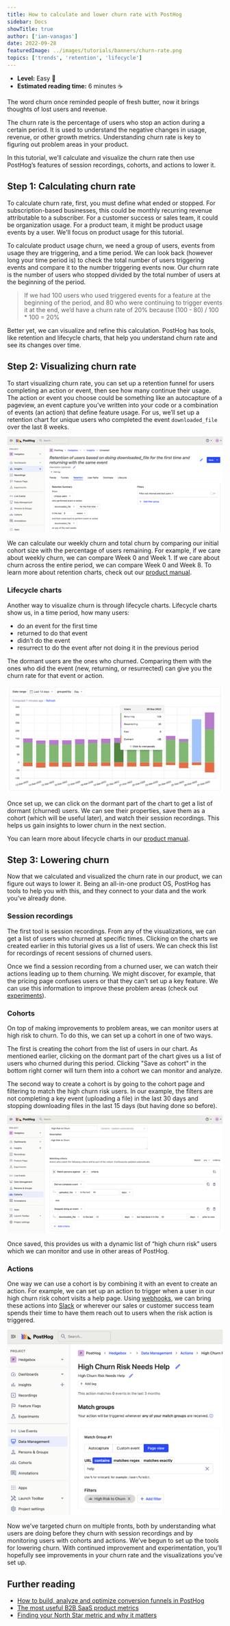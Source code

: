 ```yaml
---
title: How to calculate and lower churn rate with PostHog
sidebar: Docs
showTitle: true
author: ['ian-vanagas']
date: 2022-09-28
featuredImage: ../images/tutorials/banners/churn-rate.png
topics: ['trends', 'retention', 'lifecycle']
---
```


- **Level:** Easy 🦔
- **Estimated reading time:** 6 minutes ☕️

The word churn once reminded people of fresh butter, now it brings thoughts of lost users and revenue.

The churn rate is the percentage of users who stop an action during a certain period. It is used to understand the negative changes in usage, revenue, or other growth metrics. Understanding churn rate is key to figuring out problem areas in your product. 

In this tutorial, we’ll calculate and visualize the churn rate then use PostHog’s features of session recordings, cohorts, and actions to lower it.

## Step 1: Calculating churn rate

To calculate churn rate, first, you must define what ended or stopped. For subscription-based businesses, this could be monthly recurring revenue attributable to a subscriber. For a customer success or sales team, it could be organization usage. For a product team, it might be product usage events by a user. We'll focus on product usage for this tutorial.

To calculate product usage churn, we need a group of users, events from usage they are triggering, and a time period. We can look back (however long your time period is) to check the total number of users triggering events and compare it to the number triggering events now. Our churn rate is the number of users who stopped divided by the total number of users at the beginning of the period.

> If we had 100 users who used triggered events for a feature at the beginning of the period, and 80 who were continuing to trigger events it at the end, we’d have a churn rate of 20% because (100 - 80) / 100 * 100 = 20%

Better yet, we can visualize and refine this calculation. PostHog has tools, like retention and lifecycle charts, that help you understand churn rate and see its changes over time.

## Step 2: Visualizing churn rate

To start visualizing churn rate, you can set up a retention funnel for users completing an action or event, then see how many continue their usage. The action or event you choose could be something like an autocapture of a pageview, an event capture you’ve written into your code or a combination of events (an action) that define feature usage. For us, we’ll set up a retention chart for unique users who completed the event `downloaded_file` over the last 8 weeks. 

![Retention chart](../images/tutorials/churn-rate/retention-chart.png)

We can calculate our weekly churn and total churn by comparing our initial cohort size with the percentage of users remaining. For example, if we care about weekly churn, we can compare Week 0 and Week 1. If we care about churn across the entire period, we can compare Week 0 and Week 8. To learn more about retention charts, check out our [product manual](/manual/retention).

### Lifecycle charts

Another way to visualize churn is through lifecycle charts. Lifecycle charts show us, in a time period, how many users:

- do an event for the first time
- returned to do that event
- didn’t do the event
- resurrect to do the event after not doing it in the previous period

The dormant users are the ones who churned. Comparing them with the ones who did the event (new, returning, or resurrected) can give you the churn rate for that event or action.

![Lifecycle chart](../images/tutorials/churn-rate/lifecycle-chart.png)

Once set up, we can click on the dormant part of the chart to get a list of dormant (churned) users. We can see their properties, save them as a cohort (which will be useful later), and watch their session recordings. This helps us gain insights to lower churn in the next section.

You can learn more about lifecycle charts in our [product manual](/manual/lifecycle). 

## Step 3: Lowering churn

Now that we calculated and visualized the churn rate in our product, we can figure out ways to lower it. Being an all-in-one product OS, PostHog has tools to help you with this, and they connect to your data and the work you’ve already done.

### Session recordings

The first tool is session recordings. From any of the visualizations, we can get a list of users who churned at specific times. Clicking on the charts we created earlier in this tutorial gives us a list of users. We can check this list for recordings of recent sessions of churned users.

Once we find a session recording from a churned user, we can watch their actions leading up to them churning. We might discover, for example, that the pricing page confuses users or that they can’t set up a key feature. We can use this information to improve these problem areas (check out [experiments](/manual/experimentation)).

### Cohorts

On top of making improvements to problem areas, we can monitor users at high risk to churn. To do this, we can set up a cohort in one of two ways.

The first is creating the cohort from the list of users in our chart. As mentioned earlier, clicking on the dormant part of the chart gives us a list of users who churned during this period. Clicking "Save as cohort" in the bottom right corner will turn them into a cohort we can monitor and analyze.

The second way to create a cohort is by going to the cohort page and filtering to match the high churn risk users. In our example, the filters are not completing a key event (uploading a file) in the last 30 days and stopping downloading files in the last 15 days (but having done so before).

![Churn risk cohort](../images/tutorials/churn-rate/churn-risk-cohort.png)

Once saved, this provides us with a dynamic list of “high churn risk” users which we can monitor and use in other areas of PostHog.

### Actions

One way we can use a cohort is by combining it with an event to create an action. For example, we can set up an action to trigger when a user in our high churn risk cohort visits a help page. Using [webhooks](/docs/integrate/webhooks/message-formatting), we can bring these actions into [Slack](/docs/integrate/webhooks/slack) or wherever our sales or customer success team spends their time to have them reach out to users when the risk action is triggered.

![Churn risk action](../images/tutorials/churn-rate/churn-risk-action.png)

Now we’ve targeted churn on multiple fronts, both by understanding what users are doing before they churn with session recordings and by monitoring users with cohorts and actions. We’ve begun to set up the tools for lowering churn. With continued improvement and experimentation, you’ll hopefully see improvements in your churn rate and the visualizations you’ve set up.

## Further reading

- [How to build, analyze and optimize conversion funnels in PostHog](/tutorials/funnels)
- [The most useful B2B SaaS product metrics](/blog/b2b-saas-product-metrics)
- [Finding your North Star metric and why it matters](/blog/north-star-metrics)

<NewsletterTutorial compact/>

